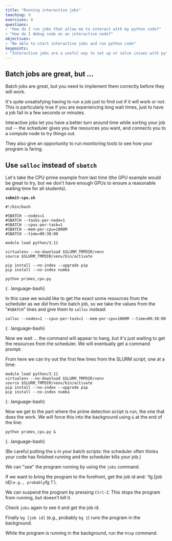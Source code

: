 ```yaml
---
title: "Running interactive jobs"
teaching: 0
exercises: 0
questions:
- "How do I run jobs that allow me to interact with my python code?"
- "How do I debug code on an interactive node?"
objectives:
- "Be able to start interactive jobs and run python code"
keypoints:
- "Interactive jobs are a useful way to set up or solve issues with python code on a cluster"
---
```


## Batch jobs are great, but ...

Batch jobs are great, but you need to implement them correctly before they will work.

It's quite unsatisfying having to run a job just to find out if it will work or not.
This is particularly true if you are experiencing long wait times, just to have a
job fail in a few seconds or minutes.

Interactive jobs let you have a better turn around time while sorting your job out
-- the scheduler gives you the resources you want, and connects you to a compute
node to try things out.

They also give an opportunity to run monitoring tools to see how your program is faring.

## Use `salloc` instead of `sbatch`

Let's take the CPU prime example from last time (the GPU example would be great to try,
but we don't have enough GPUs to ensure a reasonable waiting time for all students).

**`submit-cpu.sh`**
~~~
#!/bin/bash

#SBATCH --nodes=1
#SBATCH --tasks-per-node=1
#SBATCH --cpus-per-task=1
#SBATCH --mem-per-cpu=1000M
#SBATCH --time=00:30:00

module load python/3.11

virtualenv --no-download $SLURM_TMPDIR/venv
source $SLURM_TMPDIR/venv/bin/activate

pip install --no-index --upgrade pip
pip install --no-index numba

python primes_cpu.py
~~~
{: .language-bash}

In this case we would like to get the exact some resources from the scheduler as we did
from the batch job, so we take the values from the "`#SBATCH`" lines and give them
to `salloc` instead:

~~~
salloc --nodes=1 --cpus-per-task=1 --mem-per-cpu=1000M --time=00:30:00
~~~
{: .language-bash}

Now we wait ... the command will appear to hang, but it's just waiting to get the resources
from the scheduler. We will eventually get a command prompt.

From here we can try out the first few lines from the SLURM script, one at a time:

~~~
module load python/3.11
virtualenv --no-download $SLURM_TMPDIR/venv
source $SLURM_TMPDIR/venv/bin/activate
pip install --no-index --upgrade pip
pip install --no-index numba
~~~
{: .language-bash}

Now we get to the part where the prime detection script is run, the one that does the work.
We will force this into the background using `&` at the end of the line:

~~~
python primes_cpu.py &
~~~
{: .language-bash}

(Be careful putting the `&` in your batch scripts: the scheduler often thinks your code
has finished running and the scheduler kills your job.)

We can "see" the program running by using the `jobs` command.

If we want to bring the program to the forefront, get the job id and: 'fg [job id]` (e.g., probably `fg 1`).

We can suspend the program by pressing `Ctrl-Z`. This stops the program from running, but doesn't kill it.

Check `jobs` again to see it and get the job id.

Finally `bg [job id]` (e.g., probably `bg 1`) runs the program in the background.

While the program is running in the background, run the `htop` command.
